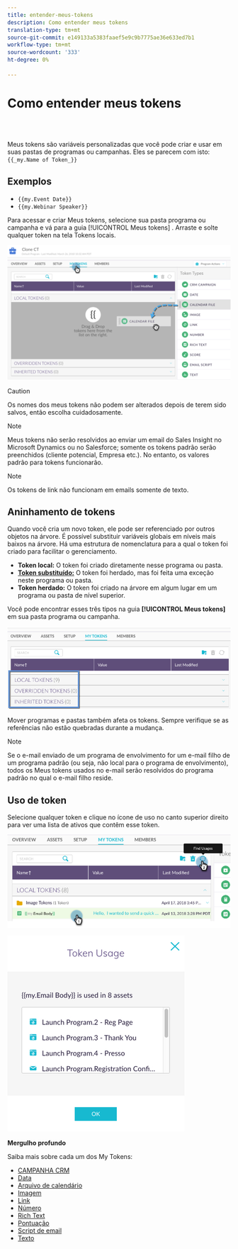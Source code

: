 ```yaml
---
title: entender-meus-tokens
description: Como entender meus tokens
translation-type: tm+mt
source-git-commit: e149133a5383faaef5e9c9b7775ae36e633ed7b1
workflow-type: tm+mt
source-wordcount: '333'
ht-degree: 0%

---
```



# Como entender meus tokens

<br> 

Meus tokens são variáveis personalizadas que você pode criar e usar em suas pastas de programas ou campanhas. Eles se parecem com isto: `{{_my.Name of Token_}}`

## Exemplos

* `{{my.Event Date}}`
* `{{my.Webinar Speaker}}`

Para acessar e criar Meus tokens, selecione sua pasta programa ou campanha e vá para a guia [!UICONTROL Meus tokens] . Arraste e solte qualquer token na tela Tokens  locais.

![Imagem Um](/help/sky/assets/my-tokens/understanding-my-tokens/understanding-my-tokens-1.png)

>[!CAUTION]
>
>Os nomes dos meus tokens não podem ser alterados depois de terem sido salvos, então escolha cuidadosamente.

>[!NOTE]
>
>Meus tokens não serão resolvidos ao enviar um email do Sales Insight no Microsoft Dynamics ou no Salesforce; somente os tokens padrão serão preenchidos (cliente potencial, Empresa etc.). No entanto, os valores padrão para tokens funcionarão.

>[!NOTE]
>
>Os tokens de link não funcionam em emails somente de texto.

## Aninhamento de tokens

Quando você cria um novo token, ele pode ser referenciado por outros objetos na árvore. É possível substituir variáveis globais em níveis mais baixos na árvore. Há uma estrutura de nomenclatura para a qual o token foi criado para facilitar o gerenciamento.

* **Token local:** O token foi criado diretamente nesse programa ou pasta.
* **[Token substituído:](/help/sky/override-an-inherited-my-token.md)** O token foi herdado, mas foi feita uma exceção neste programa ou pasta.
* **Token herdado:** O token foi criado na árvore em algum lugar em um programa ou pasta de nível superior.

Você pode encontrar esses três tipos na guia **[!UICONTROL Meus tokens]** em sua pasta programa ou campanha.

![Imagem dois](/help/sky/assets/my-tokens/understanding-my-tokens/understanding-my-tokens-2.png)

Mover programas e pastas também afeta os tokens. Sempre verifique se as referências não estão quebradas durante a mudança.

>[!NOTE]
>
>Se o e-mail enviado de um programa de envolvimento for um e-mail filho de um programa padrão (ou seja, não local para o programa de envolvimento), todos os Meus tokens usados no e-mail serão resolvidos do programa padrão no qual o e-mail filho reside.

## Uso de token

Selecione qualquer token e clique no ícone de uso no canto superior direito para ver uma lista de ativos que contêm esse token.

![Imagem Três](/help/sky/assets/my-tokens/understanding-my-tokens/understanding-my-tokens-3.png)

![Imagem quatro](/help/sky/assets/my-tokens/understanding-my-tokens/understanding-my-tokens-4.png)

**Mergulho profundo**

Saiba mais sobre cada um dos My Tokens:

* [CAMPANHA CRM](/help/sky/my-token-crm-campaign.md)
* [Data](/help/sky/my-token-date.md)
* [Arquivo de calendário](/help/sky/my-token-calendar-file.md)
* [Imagem](/help/sky/my-token-image.md)
* [Link](/help/sky/my-token-link.md)
* [Número](/help/sky/my-token-number.md)
* [Rich Text](/help/sky/my-token-rich-text.md)
* [Pontuação](/help/sky/my-token-score.md)
* [Script de email](/help/sky/my-token-email-script.md)
* [Texto](/help/sky/my-token-text.md)
